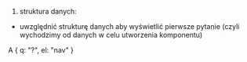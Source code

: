 1. struktura danych:
 - uwzględnić strukturę danych aby wyświetlić pierwsze pytanie (czyli wychodzimy od danych w celu utworzenia komponentu)

A {
q: "?",
el: "nav"
}
